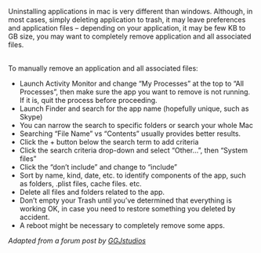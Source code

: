 
<div dir="ltr" trbidi="on">
  <div>
    <span></p> 
    
  <p>
      Uninstalling applications in mac is very different than windows. Although, in most cases, simply deleting application to trash, it may leave preferences and application files &#8211; depending on your application, it may be few KB to GB size, you may want to completely remove application and all associated files.</span></div> 
         <div>
        <span><br /></span>
      </div>
         <div>
        <span>To manually remove an application and all associated files:</span>
      </div>
      
  <ul>
        <li>
          <span>Launch Activity Monitor and change &#8220;My Processes&#8221; at the top to &#8220;All Processes&#8221;, then make sure the app you want to remove is not running. If it is, quit the process before proceeding.</span>
        </li>
        <li>
          <span>Launch Finder and search for the app name (hopefully unique, such as Skype)</span>
        </li>
        <li>
          <span>You can narrow the search to specific folders or search your whole Mac</span>
        </li>
        <li>
          <span>Searching &#8220;File Name&#8221; vs &#8220;Contents&#8221; usually provides better results.</span>
        </li>
        <li>
          <span>Click the + button below the search term to add criteria</span>
        </li>
        <li>
          <span>Click the search criteria drop-down and select &#8220;Other&#8230;&#8221;, then &#8220;System files&#8221;</span>
        </li>
        <li>
          <span>Click the &#8220;don&#8217;t include&#8221; and change to &#8220;include&#8221;</span>
        </li>
        <li>
          <span>Sort by name, kind, date, etc. to identify components of the app, such as folders, .plist files, cache files. etc.</span>
        </li>
        <li>
          <span>Delete all files and folders related to the app.</span>
        </li>
        <li>
          <span>Don&#8217;t empty your Trash until you&#8217;ve determined that everything is working OK, in case you need to restore something you deleted by accident.</span>
        </li>
        <li>
          <span>A reboot might be necessary to completely remove some apps.</span>
        </li>
      </ul>
      
  <div>
        <span> </span>
      </div>
      
   <p>
        <span> </span>
      </p>
      
   <div>
        <i>Adapted from a forum post by </i><span><i><a href="http://forums.macrumors.com/showpost.php?p=11171082&#038;postcount=16">GGJstudios</a></i></span>
      </div>
         <div>
        <span><br /></span>
      </div>
      
   <ul>
      </ul></div>
